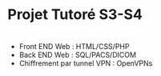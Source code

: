 # Projet Tutoré S3-S4
#  
- Front END Web : HTML/CSS/PHP
- Back END Web : SQL/PACS/DICOM
- Chiffrement par tunnel VPN : OpenVPNs
